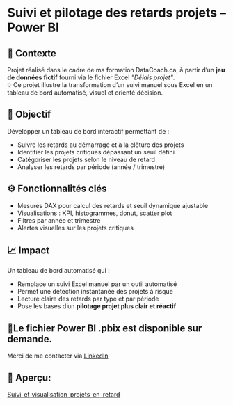# Suivi et pilotage des retards projets  – Power BI

## 🧩 Contexte

Projet réalisé dans le cadre de ma formation DataCoach.ca, à partir d’un **jeu de données fictif** fourni via le fichier Excel *"Délais projet"*.  
💡 Ce projet illustre la transformation d’un suivi manuel sous Excel en un tableau de bord automatisé, visuel et orienté décision.

## 🎯 Objectif

Développer un tableau de bord interactif permettant de :
- Suivre les retards au démarrage et à la clôture des projets
- Identifier les projets critiques dépassant un seuil défini
- Catégoriser les projets selon le niveau de retard
- Analyser les retards par période (année / trimestre)

## ⚙️ Fonctionnalités clés

- Mesures DAX pour calcul des retards et seuil dynamique ajustable  
- Visualisations : KPI, histogrammes, donut, scatter plot  
- Filtres par année et trimestre  
- Alertes visuelles sur les projets critiques

## 📈 Impact

Un tableau de bord automatisé qui :
- Remplace un suivi Excel manuel par un outil automatisé
- Permet une détection instantanée des projets à risque
- Lecture claire des retards par type et par période
- Pose les bases d’un **pilotage projet plus clair et réactif**

## 📎Le fichier Power BI .pbix  est **disponible sur demande**.  
Merci de me contacter via [LinkedIn](https://www.linkedin.com/in/viktoryia-meurville-b94565308/)

## 📸 Aperçu:
[Suivi_et_visualisation_projets_en_retard](https://github.com/ViktoryiaKM/Suivi_et_pilotage_des_retards_projets_PowerBI/blob/main/Suivi_et_visualisation_projets_en_retard.gif)
